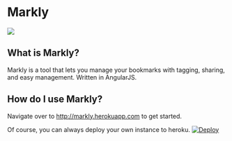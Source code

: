 Markly
======

<img src="http://i.imgur.com/DPUcdts.png"></img><br>
## What is Markly?
Markly is a tool that lets you manage your bookmarks with tagging, sharing, and easy management. Written in AngularJS.
## How do I use Markly?
Navigate over to http://markly.herokuapp.com to get started.

Of course, you can always deploy your own instance to heroku.
[![Deploy](https://www.herokucdn.com/deploy/button.png)](https://heroku.com/deploy?template=https://github.com/xasos/Markly)
